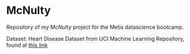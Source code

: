 # McNulty

Repository of my *McNulty* project for the Metis datascience bootcamp.

Dataset: Heart Disease Dataset from UCI Machine Learning Repository, found at [this link](https://archive.ics.uci.edu/ml/datasets/Heart+Disease)